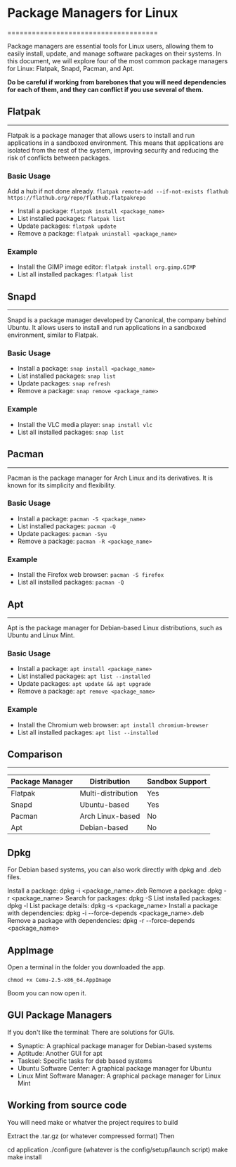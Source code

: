# Package Managers for Linux
=====================================

Package managers are essential tools for Linux users, allowing them to easily install, update, and manage software packages on their systems. In this document, we will explore four of the most common package managers for Linux: Flatpak, Snapd, Pacman, and Apt. 

**Do be careful if working from barebones that you will need dependencies for each of them, and they can conflict if you use several of them.**


## Flatpak
------------

Flatpak is a package manager that allows users to install and run applications in a sandboxed environment. This means that applications are isolated from the rest of the system, improving security and reducing the risk of conflicts between packages.

### Basic Usage
Add a hub if not done already.
`flatpak remote-add --if-not-exists flathub https://flathub.org/repo/flathub.flatpakrepo`

* Install a package: `flatpak install <package_name>`
* List installed packages: `flatpak list`
* Update packages: `flatpak update`
* Remove a package: `flatpak uninstall <package_name>`

### Example

* Install the GIMP image editor: `flatpak install org.gimp.GIMP`
* List all installed packages: `flatpak list`

## Snapd
------------

Snapd is a package manager developed by Canonical, the company behind Ubuntu. It allows users to install and run applications in a sandboxed environment, similar to Flatpak.

### Basic Usage

* Install a package: `snap install <package_name>`
* List installed packages: `snap list`
* Update packages: `snap refresh`
* Remove a package: `snap remove <package_name>`

### Example

* Install the VLC media player: `snap install vlc`
* List all installed packages: `snap list`

## Pacman
------------

Pacman is the package manager for Arch Linux and its derivatives. It is known for its simplicity and flexibility.

### Basic Usage

* Install a package: `pacman -S <package_name>`
* List installed packages: `pacman -Q`
* Update packages: `pacman -Syu`
* Remove a package: `pacman -R <package_name>`

### Example

* Install the Firefox web browser: `pacman -S firefox`
* List all installed packages: `pacman -Q`

## Apt
------------

Apt is the package manager for Debian-based Linux distributions, such as Ubuntu and Linux Mint.

### Basic Usage

* Install a package: `apt install <package_name>`
* List installed packages: `apt list --installed`
* Update packages: `apt update && apt upgrade`
* Remove a package: `apt remove <package_name>`

### Example

* Install the Chromium web browser: `apt install chromium-browser`
* List all installed packages: `apt list --installed`

## Comparison
--------------

| Package Manager | Distribution | Sandbox Support |
| --- | --- | --- |
| Flatpak | Multi-distribution | Yes |
| Snapd | Ubuntu-based | Yes |
| Pacman | Arch Linux-based | No |
| Apt | Debian-based | No |

## Dpkg

For Debian based systems, you can also work directly with dpkg and .deb files. 

Install a package: dpkg -i <package_name>.deb
Remove a package: dpkg -r <package_name>
Search for packages: dpkg -S <keyword>
List installed packages: dpkg -l
List package details: dpkg -s <package_name>
Install a package with dependencies: dpkg -i --force-depends <package_name>.deb
Remove a package with dependencies: dpkg -r --force-depends <package_name>

## AppImage

Open a terminal in the folder you downloaded the app.

`chmod +x Cemu-2.5-x86_64.AppImage`

Boom you can now open it. 

## GUI Package Managers

If you don't like the terminal: There are solutions for GUIs. 

- Synaptic: A graphical package manager for Debian-based systems 
- Aptitude: Another GUI for apt
- Tasksel: Specific tasks for deb based systems
- Ubuntu Software Center: A graphical package manager for Ubuntu 
- Linux Mint Software Manager: A graphical package manager for Linux Mint 



## Working from source code

You will need make or whatver the project requires to build

Extract the .tar.gz (or whatever compressed format) 
Then 

cd application
./configure (whatever is the config/setup/launch script)
make
make install

